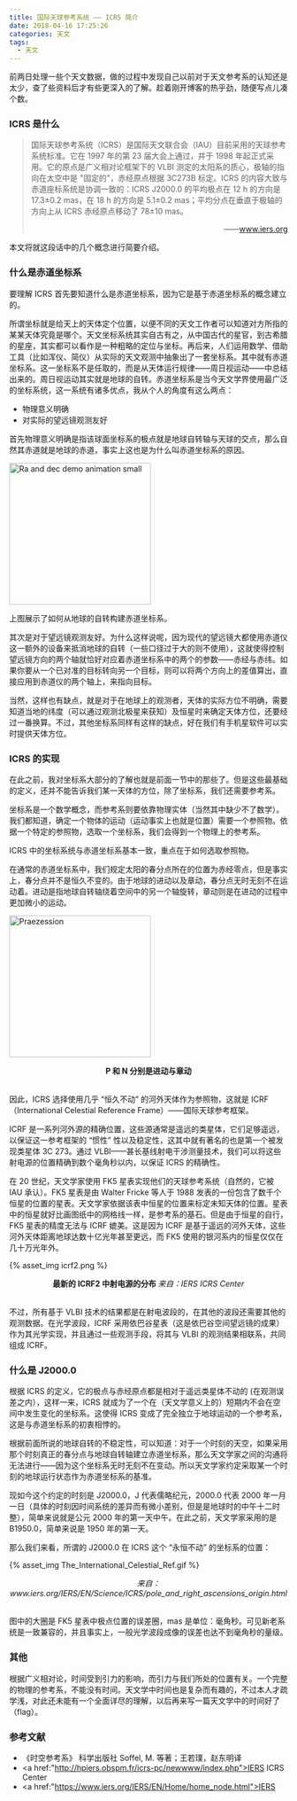 ```yaml
---
title: 国际天球参考系统 —— ICRS 简介
date: 2018-04-16 17:25:26
categories: 天文
tags:
  - 天文
---
```

前两日处理一些个天文数据，做的过程中发现自己以前对于天文参考系的认知还是太少，查了些资料后才有些更深入的了解。趁着刚开博客的热乎劲，随便写点儿凑个数。<!-- more -->

### ICRS 是什么

<blockquote> 国际天球参考系统（ICRS）是国际天文联合会（IAU）目前采用的天球参考系统标准。它在 1997 年的第 23 届大会上通过，并于 1998 年起正式采用。它的原点是广义相对论框架下的 VLBI 测定的太阳系的质心，极轴的指向在太空中是 "固定的"，赤经原点根据 3C273B 标定。ICRS 的内容大致与赤道座标系统是协调一致的：ICRS J2000.0 的平均极点在 12 h 的方向是 17.3±0.2 mas，在 18 h 的方向是 5.1±0.2 mas；平均分点在垂直于极轴的方向上从 ICRS 赤经原点移动了 78±10 mas。<p align="right">——<a href="https://www.iers.org/IERS/EN/Science/ICRS/ICRS.html">www.iers.org</a></p></blockquote>

本文将就这段话中的几个概念进行简要介绍。


### 什么是赤道坐标系

要理解 ICRS 首先要知道什么是赤道坐标系，因为它是基于赤道坐标系的概念建立的。

所谓坐标就是给天上的天体定个位置，以便不同的天文工作者可以知道对方所指的某某天体究竟是哪个。天文坐标系统其实自古有之，从中国古代的星官，到古希腊的星座，其实都可以看作是一种粗略的定位与坐标。再后来，人们运用数学、借助工具（比如浑仪、简仪）从实际的天文观测中抽象出了一套坐标系。其中就有赤道坐标系。这一坐标系不是任取的，而是从天体运行规律——周日视运动——中总结出来的。周日视运动其实就是地球的自转。赤道坐标系是当今天文学界使用最广泛的坐标系统，这一系统有诸多优点，我从个人的角度有这么两点：
+ 物理意义明确
+ 对实际的望远镜观测友好

首先物理意义明确是指该球面坐标系的极点就是地球自转轴与天球的交点，那么自然其赤道就是地球的赤道，事实上这也是为什么叫赤道坐标系的原因。

<a title="By Tfr000 (talk) 20:50, 17 April 2012 (UTC) [CC BY-SA 3.0 (https://creativecommons.org/licenses/by-sa/3.0) or GFDL (http://www.gnu.org/copyleft/fdl.html)], from Wikimedia Commons" href="https://commons.wikimedia.org/wiki/File:Ra_and_dec_demo_animation_small.gif"><img width="256" alt="Ra and dec demo animation small" src="https://upload.wikimedia.org/wikipedia/commons/6/66/Ra_and_dec_demo_animation_small.gif"></a>

上图展示了如何从地球的自转构建赤道坐标系。

其次是对于望远镜观测友好。为什么这样说呢，因为现代的望远镜大都使用赤道仪这一额外的设备来抵消地球的自转（一些口径过于大的则不使用），这就使得控制望远镜方向的两个轴就恰好对应着赤道坐标系中的两个的参数——赤经与赤纬。如果你要从一个已对准的目标转向另一个目标，则可以将两个方向上的差值算出，直接应用到赤道仪的两个轴上，来指向目标。

当然，这样也有缺点，就是对于在地球上的观测者，天体的实际方位不明确，需要知道当地的纬度（可以通过观测北极星来获知）及恒星时来确定天体方位，还要经过一番换算。不过，其他坐标系同样有这样的缺点，好在我们有手机星软件可以实时提供天体方位。

### ICRS 的实现

在此之前，我对坐标系大部分的了解也就是前面一节中的那些了。但是这些最基础的定义，还并不能告诉我们某一天体的方位，除了坐标系，我们还需要参考系。

坐标系是一个数学概念，而参考系则要依靠物理实体（当然其中缺少不了数学）。我们都知道，确定一个物体的运动（运动事实上也就是位置）需要一个参照物。依据一个特定的参照物，选取一个坐标系，我们会得到一个物理上的参考系。

ICRS 中的坐标系统与赤道坐标系基本一致，重点在于如何选取参照物。

在通常的赤道坐标系中，我们规定太阳的春分点所在的位置为赤经零点，但是事实上，春分点并不是恒久不变的。由于地球的进动以及章动，春分点无时无刻不在运动着。进动是指地球自转轴绕着空间中的另一个轴旋转，章动则是在进动的过程中更加微小的运动。

<a title="By User Herbye (German Wikipedia). Designed by Dr. H. Sulzer (Original) [GFDL (http://www.gnu.org/copyleft/fdl.html) or CC-BY-SA-3.0 (http://creativecommons.org/licenses/by-sa/3.0/)], via Wikimedia Commons" href="https://commons.wikimedia.org/wiki/File:Praezession.svg"><img width="256" alt="Praezession" src="https://upload.wikimedia.org/wikipedia/commons/thumb/b/bb/Praezession.svg/256px-Praezession.svg.png"></a>

<center><b>P 和 N 分别是进动与章动 </b></center><br/>

因此，ICRS 选择使用几乎 “恒久不动” 的河外天体作为参照物，这就是 ICRF（International Celestial Reference Frame）——国际天球参考框架。

ICRF 是一系列河外源的精确位置，这些源通常是遥远的类星体，它们足够遥远，以保证这一参考框架的 “惯性” 性以及稳定性，这其中就有著名的也是第一个被发现类星体 3C 273。通过 VLBI——甚长基线射电干涉测量技术，我们可以将这些射电源的位置精确到数个毫角秒以内，以保证 ICRS 的精确性。

在 20 世纪，天文学家使用 FK5 星表实现他们的天球参考系统（自然的，它被 IAU 承认）。FK5 星表是由 Walter Fricke 等人于 1988 发表的一份包含了数千个恒星的位置的星表。天文学家依据该表中恒星的位置来标定未知天体的位置。星表中的恒星就好比画图纸中的网格线一样，是参考系的基石。但是由于恒星的自行，FK5 星表的精度无法与 ICRF 媲美。这是因为 ICRF 是基于遥远的河外天体，这些河外天体距离地球达数十亿光年甚至更远，而 FK5 使用的银河系内的恒星仅仅在几十万光年外。

{% asset_img icrf2.png %}

<center><b > 最新的 ICRF2 中射电源的分布 </b> <I > 来自：<a href:"http://hpiers.obspm.fr/icrs-pc/newwww/index.php">IERS ICRS Center</a></I> </center><br/>

不过，所有基于 VLBI 技术的结果都是在射电波段的，在其他的波段还需要其他的观测数据。在光学波段，ICRF 采用依巴谷星表（这是依巴谷空间望远镜的成果）作为其光学实现，并且通过一些观测手段，将其与 VLBI 的观测结果相联系，共同组成 ICRF。

### 什么是 J2000.0

根据 ICRS 的定义，它的极点与赤经原点都是相对于遥远类星体不动的 (在观测误差之内），这样一来，ICRS 就成为了一个在（天文学意义上的）短期内不会在空间中发生变化的坐标系。这使得 ICRS 变成了完全独立于地球运动的一个参考系，这是与赤道坐标系的初衷相悖的。

根据前面所说的地球自转的不稳定性，可以知道：对于一个时刻的天空，如果采用那个时刻真正的春分点与地球自转轴建立赤道坐标系，那么天文学家之间的沟通将无法进行——因为这个坐标系无时无刻不在变动。所以天文学家约定采取某一个时刻的地球运行状态作为赤道坐标系的基准。

现如今这个约定的时刻是 J2000.0，J 代表儒略纪元，2000.0 代表 2000 年一月一日（具体的时刻因时间系统的差异而有微小差别，但是是地球时的中午十二时整），简单来说就是公元 2000 年的第一天中午。在此之前，天文学家采用的是 B1950.0，简单来说是 1950 年的第一天。

那么我们来看，所谓的 J2000.0 在 ICRS 这个 “永恒不动” 的坐标系的位置：

{% asset_img The_International_Celestial_Ref.gif %}

<center> <I > 来自：<a href:"https://www.iers.org/IERS/EN/Science/ICRS/pole_and_right_ascensions_origin.html">www.iers.org/IERS/EN/Science/ICRS/pole_and_right_ascensions_origin.html</a></I> </center><br/>

图中的大圈是 FK5 星表中极点位置的误差圈，mas 是单位：毫角秒。可见新老系统是一致兼容的，并且事实上，一般光学波段成像的误差也达不到毫角秒的量级。

### 其他

根据广义相对论，时间受到引力的影响，而引力与我们所处的位置有关。一个完整的物理的参考系，不能没有时间。天文学中时间也是复杂而有趣的，不过本人才疏学浅，对此还未能有一个全面详尽的理解，以后再来写一篇天文学中的时间好了（flag）。

### 参考文献

+ 《时空参考系》 科学出版社 Soffel, M. 等著；王若璞，赵东明译
+ <a href:"http://hpiers.obspm.fr/icrs-pc/newwww/index.php">IERS ICRS Center</a>
+ <a href:"https://www.iers.org/IERS/EN/Home/home_node.html">IERS</a>
